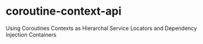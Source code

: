 # coroutine-context-api
Using Coroutines Contexts as Hierarchal Service Locators and Dependency Injection Containers
